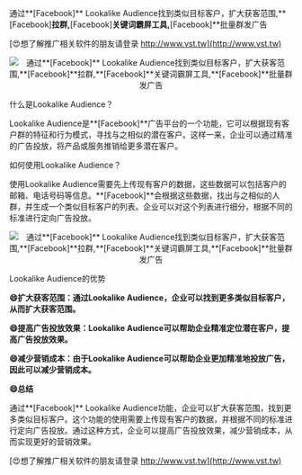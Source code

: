 通过**[Facebook]** Lookalike Audience找到类似目标客户，扩大获客范围,**[Facebook]**拉群,**[Facebook]**关键词霸屏工具,**[Facebook]**批量群发广告

[😍想了解推广相关软件的朋友请登录 http://www.vst.tw](http://www.vst.tw)

 <center><img src="https://vst.tw/MP4/tuiguang/png/1.png" alt="通过**[Facebook]** Lookalike Audience找到类似目标客户，扩大获客范围,**[Facebook]**拉群,**[Facebook]**关键词霸屏工具,**[Facebook]**批量群发广告"></center>

什么是Lookalike Audience？

Lookalike Audience是**[Facebook]**广告平台的一个功能，它可以根据现有客户群的特征和行为模式，寻找与之相似的潜在客户。这样一来，企业可以通过精准的广告投放，将产品或服务推销给更多潜在客户。

如何使用Lookalike Audience？

使用Lookalike Audience需要先上传现有客户的数据，这些数据可以包括客户的邮箱、电话号码等信息。**[Facebook]**会根据这些数据，找出与之相似的人群，并生成一个类似目标客户的列表。企业可以对这个列表进行细分，根据不同的标准进行定向广告投放。

 <center><img src="https://vst.tw/MP4/tuiguang/png/1.png" alt="通过**[Facebook]** Lookalike Audience找到类似目标客户，扩大获客范围,**[Facebook]**拉群,**[Facebook]**关键词霸屏工具,**[Facebook]**批量群发广告"></center>

Lookalike Audience的优势

**😄扩大获客范围：通过Lookalike Audience，企业可以找到更多类似目标客户，从而扩大获客范围。**

**😄提高广告投放效果：Lookalike Audience可以帮助企业精准定位潜在客户，提高广告投放效果。**

**😄减少营销成本：由于Lookalike Audience可以帮助企业更加精准地投放广告，因此可以减少营销成本。**

**😄总结**

通过**[Facebook]** Lookalike Audience功能，企业可以扩大获客范围，找到更多类似目标客户。这个功能的使用需要上传现有客户的数据，并根据不同的标准进行定向广告投放。通过这种方式，企业可以提高广告投放效果，减少营销成本，从而实现更好的营销效果。

[😍想了解推广相关软件的朋友请登录 http://www.vst.tw](http://www.vst.tw)



